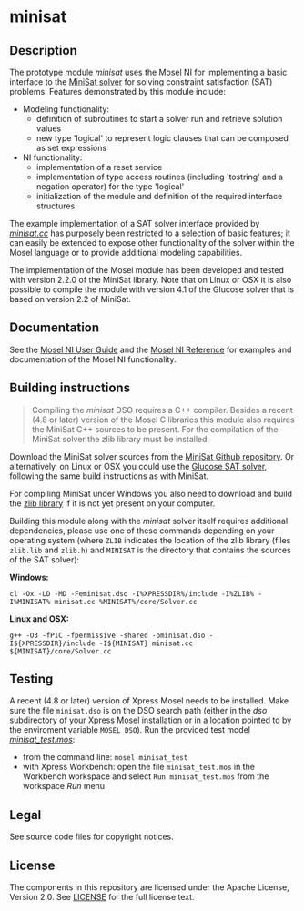 # minisat

## Description

The prototype module *minisat* uses the Mosel NI for implementing a basic interface
to the [MiniSat solver](http://minisat.se) for solving constraint satisfaction (SAT) problems. Features demonstrated by this module include:

* Modeling functionality:
  * definition of subroutines to start a solver run and retrieve solution values
  * new type 'logical' to represent logic clauses that can be composed as set expressions
* NI functionality:
  * implementation of a reset service
  * implementation of type access routines (including 'tostring' and a negation operator) 
    for the type 'logical'
  * initialization of the module and definition of the required interface structures

The example implementation of a SAT solver interface provided by *[minisat.cc](minisat.cc)* has purposely been restricted to a selection of basic features; it can easily be extended to expose other functionality of the solver within the Mosel language or to provide additional modeling capabilities.

The implementation of the Mosel module has been developed and tested with version 2.2.0 of the MiniSat library. 
Note that on Linux or OSX it is also possible to compile the module with version 4.1 of the Glucose solver that is based on version 2.2 of MiniSat.    

## Documentation

See the [Mosel NI User Guide](http://www.fico.com/fico-xpress-optimization/docs/latest/mosel/mosel_niug/dhtml/index.html) and the [Mosel NI Reference](http://www.fico.com/fico-xpress-optimization/docs/latest/mosel/mosel_NI/dhtml/index.html) for examples and documentation of the Mosel NI functionality. 


## Building instructions

> Compiling the *minisat* DSO requires a C++ compiler.
> Besides a recent (4.8 or later) version of the Mosel C libraries this module also requires the MiniSat C++ sources to be present. For the compilation of the MiniSat solver the zlib library must be installed. 

Download the MiniSat solver sources from the [MiniSat Github repository](https://github.com/niklasso/minisat). Or alternatively, on Linux or OSX you could use the [Glucose SAT solver](https://www.labri.fr/perso/lsimon/glucose), following the same build instructions as with MiniSat. 

For compiling MiniSat under Windows you also need to download and build the [zlib library](https://www.zlib.net) if it is not yet present on your computer.

Building this module along with the *minisat* solver itself requires additional dependencies, please use one of these commands depending on your operating system (where `ZLIB` indicates the location of the zlib library (files `zlib.lib` and `zlib.h`) and `MINISAT` is the directory that contains the sources of the SAT solver):

**Windows:**

`cl -Ox -LD -MD -Feminisat.dso -I%XPRESSDIR%/include -I%ZLIB% -I%MINISAT% minisat.cc %MINISAT%/core/Solver.cc`

**Linux and OSX:**

`g++ -O3 -fPIC -fpermissive -shared -ominisat.dso -I${XPRESSDIR}/include -I${MINISAT} minisat.cc ${MINISAT}/core/Solver.cc`


## Testing

A recent (4.8 or later) version of Xpress Mosel needs to be installed.
Make sure the file `minisat.dso` is on the DSO search path (either in the *dso* subdirectory of your Xpress Mosel installation or in a location pointed to by the enviroment variable `MOSEL_DSO`).
Run the provided test model *[minisat_test.mos](minisat_test.mos)*:
* from the command line: `mosel minisat_test`
* with Xpress Workbench: open the file `minisat_test.mos` in the Workbench workspace and select `Run minisat_test.mos` from the workspace *Run* menu


## Legal

See source code files for copyright notices.

## License

The components in this repository are licensed under the Apache License, Version 2.0. See [LICENSE](../../LICENSE) for the full license text.
